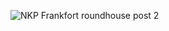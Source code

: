 ![NKP Frankfort roundhouse post 2](https://github.com/user-attachments/assets/ad68987e-3db6-48b5-87c7-bf0807695472)
